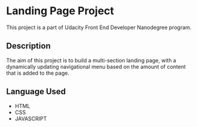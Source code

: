 # Landing Page Project 
This project is a part of Udacity Front End Developer Nanodegree program.

## Description
The aim of this project is to build a multi-section landing page, with a dynamically updating navigational menu based on the amount of content that is added to the page.


## Language Used
- HTML
- CSS
- JAVASCRIPT

